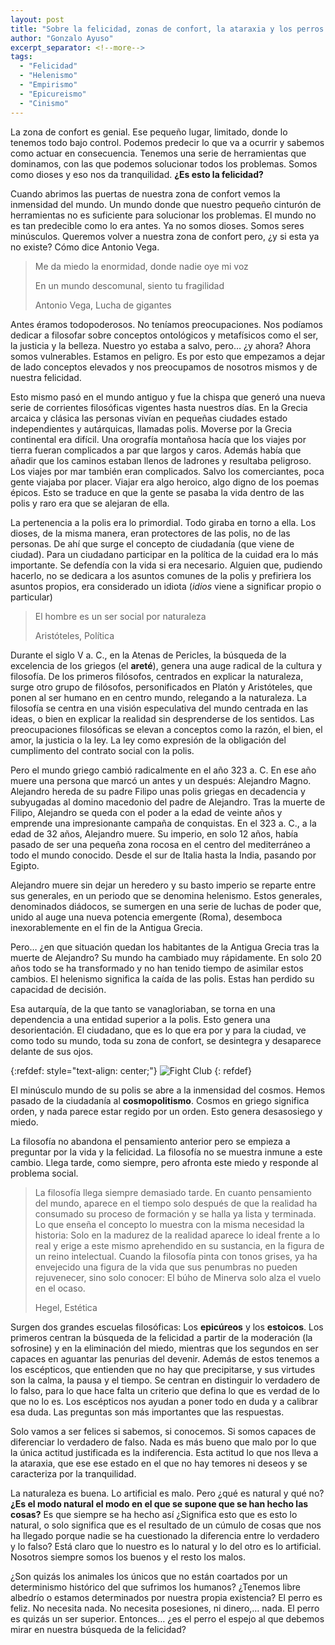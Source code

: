 ```yaml
---
layout: post
title: "Sobre la felicidad, zonas de confort, la ataraxia y los perros."
author: "Gonzalo Ayuso"
excerpt_separator: <!--more-->
tags: 
  - "Felicidad"
  - "Helenismo"
  - "Empirismo"
  - "Epicureismo"
  - "Cinismo"
---
```

La zona de confort es genial. Ese pequeño lugar, limitado, donde lo tenemos todo bajo control. Podemos predecir lo que va a ocurrir y sabemos como actuar en consecuencia. Tenemos una serie de herramientas que dominamos, con las que podemos solucionar todos los problemas. Somos como dioses y eso nos da tranquilidad. **¿Es esto la felicidad?**
<!--more-->
Cuando abrimos las puertas de nuestra zona de confort vemos la inmensidad del mundo. Un mundo donde que nuestro pequeño cinturón de herramientas no es suficiente para solucionar los problemas. El mundo no es tan predecible como lo era antes. Ya no somos dioses. Somos seres minúsculos. Queremos volver a nuestra zona de confort pero, ¿y si esta ya no existe? Cómo dice Antonio Vega.

> Me da miedo la enormidad, donde nadie oye mi voz 
> 
> En un mundo descomunal, siento tu fragilidad
> 
> Antonio Vega, Lucha de gigantes

Antes éramos todopoderosos. No teníamos preocupaciones. Nos podíamos dedicar a filosofar sobre conceptos ontológicos y metafísicos como el ser, la justicia y la belleza. Nuestro yo estaba a salvo, pero… ¿y ahora? Ahora somos vulnerables. Estamos en peligro. Es por esto que empezamos a dejar de lado conceptos elevados y nos preocupamos de nosotros mismos y de nuestra felicidad.

Esto mismo pasó en el mundo antiguo y fue la chispa que generó una nueva serie de corrientes filosóficas vigentes hasta nuestros días. En la Grecia arcaica y clásica las personas vivían en pequeñas ciudades estado independientes y autárquicas, llamadas polis. Moverse por la Grecia continental era difícil. Una orografía montañosa hacía que los viajes por tierra fueran complicados a par que largos y caros. Además había que añadir que los caminos estaban llenos de ladrones y resultaba peligroso. Los viajes por mar también eran complicados. Salvo los comerciantes, poca gente viajaba por placer. Viajar era algo heroico, algo digno de los poemas épicos. Esto se traduce en que la gente se pasaba la vida dentro de las polis y raro era que se alejaran de ella. 

La pertenencia a la polis era lo primordial. Todo giraba en torno a ella. Los dioses, de la misma manera, eran protectores de las polis, no de las personas. De ahí que surge el concepto de ciudadanía (que viene de ciudad). Para un ciudadano participar en la política de la cuidad era lo más importante. Se defendía con la vida si era necesario. Alguien que, pudiendo hacerlo, no se dedicara a los asuntos comunes de la polis y prefiriera los asuntos propios, era considerado un idiota (*idios* viene a significar propio o particular)

> El hombre es un ser social por naturaleza
> 
> Aristóteles, Política
 
Durante el siglo V a. C., en la Atenas de Pericles, la búsqueda de la excelencia de los griegos (el **areté**), genera una auge radical de la cultura y filosofía. De los primeros filósofos, centrados en explicar la naturaleza, surge otro grupo de filósofos, personificados en Platón y Aristóteles, que ponen al ser humano en en centro mundo, relegando a la naturaleza. La filosofía se centra en una visión especulativa del mundo centrada en las ideas, o bien en explicar la realidad sin desprenderse de los sentidos. Las preocupaciones filosóficas se elevan a conceptos como la razón, el bien, el amor, la justicia o la ley. La ley como expresión de la obligación del cumplimento del contrato social con la polis.

Pero el mundo griego cambió radicalmente en el año 323 a. C. En ese año muere una persona que marcó un antes y un después: Alejandro Magno. Alejandro hereda de su padre Filipo unas polis griegas en decadencia y subyugadas al domino macedonio del padre de Alejandro. Tras la muerte de Filipo, Alejandro se queda con el poder a la edad de veinte años y emprende una impresionante campaña de conquistas. En el 323 a. C., a la edad de 32 años, Alejandro muere. Su imperio, en solo 12 años, había pasado de ser una pequeña zona rocosa en el centro del mediterráneo a todo el mundo conocido. Desde el sur de Italia hasta la India, pasando por Egipto.

Alejandro muere sin dejar un heredero y su basto imperio se reparte entre sus generales, en un periodo que se denomina helenismo. Estos generales, denominados diádocos, se sumergen en una serie de luchas de poder que, unido al auge una nueva potencia emergente (Roma), desemboca inexorablemente en el fin de la Antigua Grecia.

Pero… ¿en que situación quedan los habitantes de la Antigua Grecia tras la muerte de Alejandro? Su mundo ha cambiado muy rápidamente. En solo 20 años todo se ha transformado y no han tenido tiempo de asimilar estos cambios. El helenismo significa la caída de las polis. Estas han perdido su capacidad de decisión. 

Esa autarquía, de la que tanto se vanagloriaban, se torna en una dependencia a una entidad superior a la polis. Esto genera una desorientación. El ciudadano, que es lo que era por y para la ciudad, ve como todo su mundo, toda su zona de confort, se desintegra y desaparece delante de sus ojos.

{:refdef: style="text-align: center;"}
![Fight Club]({{site.baseurl}}/assets/5c8b2ead2000009e047057ff.gif)
{: refdef}

El minúsculo mundo de su polis se abre a la inmensidad del cosmos. Hemos pasado de la ciudadanía al **cosmopolitismo**. Cosmos en griego significa orden, y nada parece estar regido por un orden. Esto genera desasosiego y miedo. 

La filosofía no abandona el pensamiento anterior pero se empieza a preguntar por la vida y la felicidad. La filosofía no se muestra inmune a este cambio. Llega tarde, como siempre, pero afronta este miedo y responde al problema social.

> La filosofía llega siempre demasiado tarde. En cuanto pensamiento del mundo, aparece en el tiempo solo después de que la realidad ha consumado su proceso de formación y se halla ya lista y terminada. Lo que enseña el concepto lo muestra con la misma necesidad la historia: Solo en la madurez de la realidad aparece lo ideal frente a lo real y erige a este mismo aprehendido en su sustancia, en la figura de un reino intelectual. Cuando la filosofía pinta con tonos grises, ya ha envejecido una figura de la vida que sus penumbras no pueden rejuvenecer, sino solo conocer: El búho de Minerva solo alza el vuelo en el ocaso.
>
> Hegel, Estética 

Surgen dos grandes escuelas filosóficas: Los **epicúreos** y los **estoicos**. Los primeros centran la búsqueda de la felicidad a partir de la moderación (la sofrosine) y en la eliminación del miedo, mientras que los segundos en ser capaces en aguantar las penurias del devenir. Además de estos tenemos a los escépticos, que entienden que no hay que precipitarse, y sus virtudes son la calma, la pausa y el tiempo. Se centran en distinguir lo verdadero de lo falso, para lo que hace falta un criterio que defina lo que es verdad de lo que no lo es. Los escépticos nos ayudan a poner todo en duda y a calibrar esa duda. Las preguntas son más importantes que las respuestas. 

Solo vamos a ser felices si sabemos, si conocemos. Si somos capaces de diferenciar lo verdadero de falso. Nada es más bueno que malo por lo que la única actitud justificada es la indiferencia. Esta actitud lo que nos lleva a la ataraxia, que ese ese estado en el que no hay temores ni deseos y se caracteriza por la tranquilidad.

La naturaleza es buena. Lo artificial es malo. Pero ¿qué es natural y qué no? **¿Es el modo natural el modo en el que se supone que se han hecho las cosas?** Es que siempre se ha hecho así ¿Significa esto que es esto lo natural, o solo significa que es el resultado de un cúmulo de cosas que nos ha llegado porque nadie se ha cuestionado la diferencia entre lo verdadero y lo falso? Está claro que lo nuestro es lo natural y lo del otro es lo artificial. Nosotros siempre somos los buenos y el resto los malos.

¿Son quizás los animales los únicos que no están coartados por un determinismo histórico del que sufrimos los humanos? ¿Tenemos libre albedrío o estamos determinados por nuestra propia existencia? El perro es feliz. No necesita nada. No necesita posesiones, ni dinero,… nada. El perro es quizás un ser superior. Entonces… ¿es el perro el espejo al que debemos mirar en nuestra búsqueda de la felicidad?